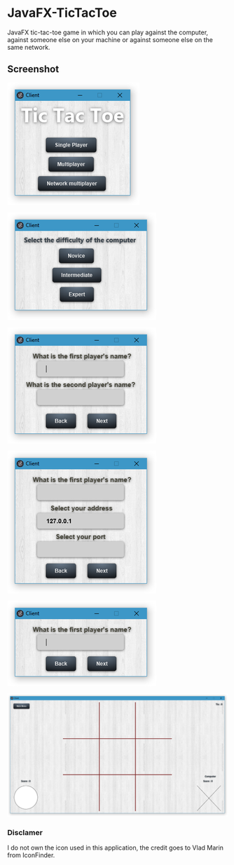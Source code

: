# JavaFX-TicTacToe
JavaFX tic-tac-toe game in which you can play against the computer, against someone else on your machine or against someone else on the same network.

## Screenshot

![Client](https://raw.githubusercontent.com/BenJeau/JavaFX-TicTacToe/master/screenshots/Client.PNG)

![Choice](https://raw.githubusercontent.com/BenJeau/JavaFX-TicTacToe/master/screenshots/Choice.PNG)

![Multiplayer](https://raw.githubusercontent.com/BenJeau/JavaFX-TicTacToe/master/screenshots/Multiplayer.PNG)

![Online](https://raw.githubusercontent.com/BenJeau/JavaFX-TicTacToe/master/screenshots/Online.PNG)

![SinglePlayer](https://raw.githubusercontent.com/BenJeau/JavaFX-TicTacToe/master/screenshots/SinglePlayer.PNG)

![Game](https://raw.githubusercontent.com/BenJeau/JavaFX-TicTacToe/master/screenshots/Game.PNG)

### Disclamer
I do not own the icon used in this application, the credit goes to Vlad Marin from IconFinder.
